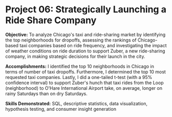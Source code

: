 # Project 06: Strategically Launching a Ride Share Company
 
**Objective:** To analyze Chicago's taxi and ride-sharing market by identifying the top neighborhoods for dropoffs, assessing the rankings of Chicago-based taxi companies based on ride frequency, and investigating the impact of weather conditions on ride duration to support Zuber, a new ride-sharing company, in making strategic decisions for their launch in the city.

**Accomplishments:** I identified the top 10 neighborhoods in Chicago in terms of number of taxi dropoffs. Furthermore, I determined the top 10 most requested taxi companies. Lastly, I did a one-tailed t-test (with a 95% confidence interval) to support Zuber's hunch that taxi rides from the Loop (neighborhood) to O'Hare International Airport take, on average, longer on rainy Saturdays than on dry Saturdays.

**Skills Demonstrated:** SQL, descriptive statistics, data visualization, hypothesis testing, and consumer insight generation
